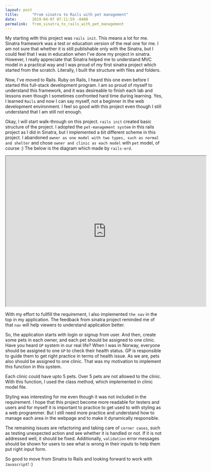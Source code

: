 ```yaml
---
layout: post
title:      "From sinatra to Rails with pet management"
date:       2019-04-07 07:11:59 -0400
permalink:  from_sinatra_to_rails_with_pet_management
---
```



My starting with this project was `rails init`. This means a lot for me. Sinatra framework was a test or education version of the real one for me. I am not sure that whether it is still publishable only with the Sinatra, but I could feel that I was in education when I've done my project in sinatra. However, I really appreciate that Sinatra helped me to understand MVC model in a practical way and I was proud of my first sinatra project which started from the scratch. Literally, I built the structure with files and folders.

Now, I've moved to Rails. Ruby on Rails, I heard this one even before I started this full-stack development program. I am so proud of myself to understand this framework, and it was desireable to finish each lab and lessons even though I sometimes confronted hard time during learning. Yes, I learned `Rails` and now I can say myself, not a beginner in the web development environment. I feel so good with this project even though I still understand that I am still not enough.

Okay, I will start walk-through on this project. `rails init` created basic structure of the project. I adopted the `pet-management system` in this rails project as I did in Sinatra, but I implemented a bit different scheme in this project. I abandoned `owner as one model with two types, such as normal and shelter` and chose `owner and clinic as each model` with `pet` model, of course :) The below is the diagram which made by `rails-erd`.

<iframe src="https://drive.google.com/file/d/1lW21DBalrJ0zfAn6nezbjD9cEyab9VvC/preview" width="640" height="480"></iframe>

With my effort to fullfill the requirement, I also implemented `the nav` in the top in my application. The feedback from sinatra project reminded me of that `nav` will help viewers to understand application better.

So, the application starts with login or signup from user. And then, create some pets in each owner, and each pet should be assigned to one clinic. Have you heard `GP` system in our real life? When I was in Norway, everyone should be assigned to one `GP` to check their health status. GP is responsible to guide them to get right practice in terms of health issue. As we are, pets also should be assigned to one clinic. That was my motivation to implement this function in this system.

Each clinic could have upto 5 pets. Over 5 pets are not allowed to the clinic. With this function, I used the class method, which implemented in clinic model file. 

Styling was interesting for me even though it was not included in the requirement. I hope that this project become more readable for testers and users and for myself it is important to practice to get used to with styling as a web programmer. But I still need more practice and understand how to manage each area in the webpage and to make it dynamically responsible.

The remaining issues are refactoring and taking care of `corner cases`, such as testing unexpected action and see whether it is handled or not. If it is not addressed well, it should be fixed. Additionally, `validation` error messages should be shown for users to see what is wrong in their inputs to help them put right input form.

So good to move from Sinatra to Rails and looking forward to work with `Javascript`! :)

